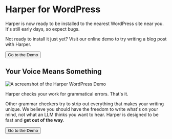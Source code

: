<script>
    import {Button} from "flowbite-svelte"
</script>
# Harper for WordPress

Harper is now ready to be installed to the nearest WordPress site near you.
It's still early days, so expect bugs.

Not ready to install it just yet? 
Visit our online demo to try writing a blog post with Harper.

<Button href='/wpdemo' target="_blank">Go to the Demo</Button>

## Your Voice Means Something

![A screenshot of the Harper WordPress Demo](/images/harper_wp_playground_screenshot.png)

Harper checks your work for grammatical errors. That's it.

Other grammar checkers try to strip out everything that makes your writing unique.
We believe you should have the freedom to write what's on your mind, not what an LLM thinks you want to hear.
Harper is designed to be fast and __get out of the way__.


<Button href='/wpdemo' target="_blank">Go to the Demo</Button>
